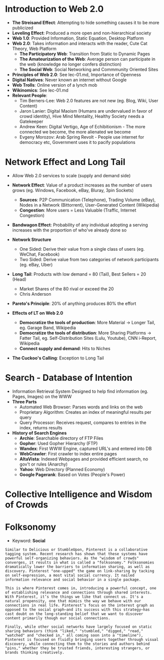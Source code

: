# Introduction to Web 2.0
* **The Streisand Effect**: Attempting to hide something causes it to be more publicized
* **Leveling Effect**: Produced a more open and non-hierarchical society
* **Web 1.0**: Provided Information, Static Equation, Desktop Platform
* **Web 2.0**: Takes information and interacts with the reader, Cute Cat Theory, Web Platform
  * **The Participatory Web**: Transition from Static to Dynamic Pages
  * **The Amateurization of the Web**: Average person can participate in the web (knowledge no longer confers distinction)
  * **The Social Web**: Social Networking and Commmunity Oriented Sites
* **Principles of Web 2.0**: See lec-01.md, Importance of Openness
* **Digital Natives**: Never known an internet without Google
* **Web Trolls**: Online version of a lynch mob
* **Wikinomics**: See lec-01.md
* **Relevant People**:
  * Tim Berners-Lee: Web 2.0 features are not new (eg. Blog, Wiki, User Content)
  * Jaron Lanier: Digital Maoism (Humans are undervalued in favor of crowd identity), Hive Mind Mentality, Healthy Society needs a Gatekeeper
  * Andrew Keen: Digital Vertigo, Age of Echibitionism - The more connected we become, the more alienated we become
  * Evgeny Morozov: Arab Spring Revolt - People use internet for democracy etc, Government uses it to pacify populations

# Network Effect and Long Tail
* Allow Web 2.0 services to scale (supply and demand side)
* **Network Effect**: Value of a product increases as the number of users grows (eg. Windows, Facebook, eBay, Bluray, 3pin Sockets)
  * **Sources**: P2P Communication (Telephone), Trading Volume (eBay), Nodes in a Network (Bittorrent), User-Generated Content (Wikipedia)
  * **Congestion**: More users = Less Valuable (Traffic, Internet Congestion)
* **Bandwagon Effect**: Probability of any individual adopting a serving increases with the proportion of who've already done so
* **Network Structure**
  * One Sided: Derive their value from a single class of users (eg. WeChat, Facebook)
  * Two Sided: Derive value from two categories of network participants (eg. eBay, Uber)

* **Long Tail**: Products with low demand = 80 (Tail), Best Sellers = 20 (Head)
  * Market Shares of the 80 rival or exceed the 20
  * Chris Anderson
* **Pareto's Principle**: 20% of anything produces 80% the effort
* **Effects of LT on Web 2.0**
  * **Democratize the tools of production**: More Material -> Longer Tail, eg. Garage Band, Wikipedia
  * **Democratize the tools of distribution**: More Sharing Platforms -> Fatter Tail, eg. Self-Distribution Sites (Lulu, Youtube), CNN i-Report, Wikipedia
  * **Connect supply and demand**: Hits to Niches
* **The Cuckoo's Calling**: Exception to Long Tail

# Search - Database of Intention
* Information Retrieval System Designed to help find information (eg. Pages, Images) on the WWW
* **Three Parts**
  * Automated Web Browser: Parses words and links on the web
  * Proprietary Algorithm: Creates an index of meaningful results per query
  * Query Processor: Receives request, compares to entries in the index, returns results
* **History of Search Engines**
  * **Archie**: Searchable directory of FTP Files
  * **Gopher**: Used Gopher Hierarchy (FTP)
  * **Wandex**: First WWW Engine, captured URL's and entered into DB
  * **WebCrawler**: First crawler to index entire pages
  * **AltaVista**: Indexed Webpages and provided efficient search, no gov't or rules (Anarchy)
  * **Yahoo**: Web Directory (Planned Economy)
  * **Google Pagerank**: Based on Votes (People's Power)

# Collective Intelligence and Wisdom of Crowds


# Folksonomy
* Keyword: **Social**

```
Similar to Delicious or StumbleUpon, Pinterest is a collaborative tagging system. Recent research has shown that these systems have powerful self-organizing behaviors. As the "wisdom of crowds" converges, it results in what is called a "folksonomy." Folksonomies dramatically lower the barriers to information sharing, as well as discovery. Pinterest "one-upped" the game on link-sharing by tacking on self-expression, a most vital social currency. It nailed information relevance and social behavior in a single package.

This is where Pinterest comes in, introducing a powerful concept, one of establishing relevance and connections through shared interests. With Pinterest, it’s the things we like that connect us. It's a natural propensity, one that mimics the way we behave with our connections in real life. Pinterest’s focus on the interest graph as opposed to the social graph—and its success with this strategy—has cast doubt on the long-standing belief that we want to discover content primarily though our social connections. 

Finally, while other social networks have largely focused on static sharing behaviors (think "liked," "stumbled," "digged," "read," "watched" and "checked in," all coming soon into a "timeline"), Pinterest is focused on fluidly bringing users together through visual discovery, while connecting them to the stories and authors behind "pins," whether they be trusted friends, interesting strangers, or brands thinking creatively.
```
